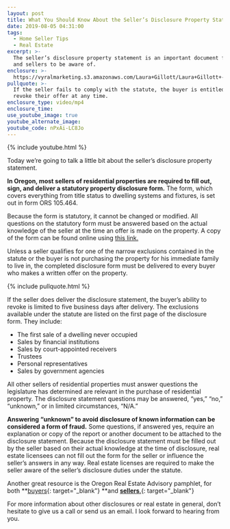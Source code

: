 ```yaml
---
layout: post
title: What You Should Know About the Seller’s Disclosure Property Statement
date: 2019-08-05 04:31:00
tags:
  - Home Seller Tips
  - Real Estate
excerpt: >-
  The seller’s disclosure property statement is an important document for buyers
  and sellers to be aware of.
enclosure: >-
  https://vyralmarketing.s3.amazonaws.com/Laura+Gillott/Laura+Gillott+-+August+2019+-+1.mp4
pullquote: >-
  If the seller fails to comply with the statute, the buyer is entitled to
  revoke their offer at any time.
enclosure_type: video/mp4
enclosure_time:
use_youtube_image: true
youtube_alternate_image:
youtube_code: nPxAi-LC8Jo
---
```


{% include youtube.html %}

Today we’re going to talk a little bit about the seller’s disclosure property statement.

**In Oregon, most sellers of residential properties are required to fill out, sign, and deliver a statutory property disclosure form.** The form, which covers everything from title status to dwelling systems and fixtures, is set out in form ORS 105.464.&nbsp;

Because the form is statutory, it cannot be changed or modified. All questions on the statutory form must be answered based on the actual knowledge of the seller at the time an offer is made on the property. A copy of the form can be found online using [this link.](https://eforms.com/images/2018/08/Oregon-Sellers-Property-Disclosure-Statement.pdf)

Unless a seller qualifies for one of the narrow exclusions contained in the statute or the buyer is not purchasing the property for his immediate family to live in, the completed disclosure form must be delivered to every buyer who makes a written offer on the property.&nbsp;

{% include pullquote.html %}

If the seller does deliver the disclosure statement, the buyer’s ability to revoke is limited to five business days after delivery. The exclusions available under the statute are listed on the first page of the disclosure form. They include:

* The first sale of a dwelling never occupied
* Sales by financial institutions
* Sales by court-appointed receivers
* Trustees
* Personal representatives
* Sales by government agencies

All other sellers of residential properties must answer questions the legislature has determined are relevant in the purchase of residential property. The disclosure statement questions may be answered, “yes,” “no,” “unknown,” or in limited circumstances, “N/A.”

**Answering “unknown” to avoid disclosure of known information can be considered a form of fraud.** Some questions, if answered yes, require an explanation or copy of the report or another document to be attached to the disclosure statement. Because the disclosure statement must be filled out by the seller based on their actual knowledge at the time of disclosure, real estate licensees can not fill out the form for the seller or influence the seller’s answers in any way. Real estate licenses are required to make the seller aware of the seller’s disclosure duties under the statute.

Another great resource is the Oregon Real Estate Advisory pamphlet, for both **[buyers](https://oregonrealtors.org/wp-content/uploads/2019/07/Oregon-Property-Buyer-Advisory_2019.pdf){: target="_blank"}&nbsp;**and [**sellers**.](https://oregonrealtors.org/wp-content/uploads/2019/07/Oregon-Property-Seller-Advisory_2019.pdf){: target="_blank"}

For more information about other disclosures or real estate in general, don’t hesitate to give us a call or send us an email. I look forward to hearing from you.<br>&nbsp;